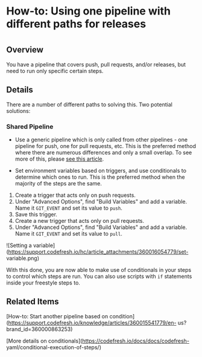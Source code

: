 # How-to: Using one pipeline with different paths for releases

#

## Overview

You have a pipeline that covers push, pull requests, and/or releases, but need
to run only specific certain steps.

## Details

There are a number of different paths to solving this. Two potential
solutions:

### Shared Pipeline

  * Use a generic pipeline which is only called from other pipelines - one pipeline for push, one for pull requests, etc. This is the preferred method where there are numerous differences and only a small overlap. To see more of this, please [see this article](https://support.codefresh.io/knowledge/articles/360015541779/en-us?brand_id=360000863253).

  * Set environment variables based on triggers, and use conditionals to determine which ones to run. This is the preferred method when the majority of the steps are the same.

  1. Create a trigger that acts only on push requests.
  2. Under "Advanced Options", find "Build Variables" and add a variable. Name it `GIT_EVENT` and set its value to `push`.
  3. Save this trigger.
  4. Create a new trigger that acts only on pull requests.
  5. Under "Advanced Options", find "Build Variables" and add a variable. Name it `GIT_EVENT` and set its value to `pull`.

![Setting a
variable](https://support.codefresh.io/hc/article_attachments/360016054779/set-
variable.png)

With this done, you are now able to make use of conditionals in your steps to
control which steps are run. You can also use scripts with `if` statements
inside your freestyle steps to.

## Related Items

[How-to: Start another pipeline based on
condition](https://support.codefresh.io/knowledge/articles/360015541779/en-
us?brand_id=360000863253)

[More details on conditionals](https://codefresh.io/docs/docs/codefresh-
yaml/conditional-execution-of-steps/)

